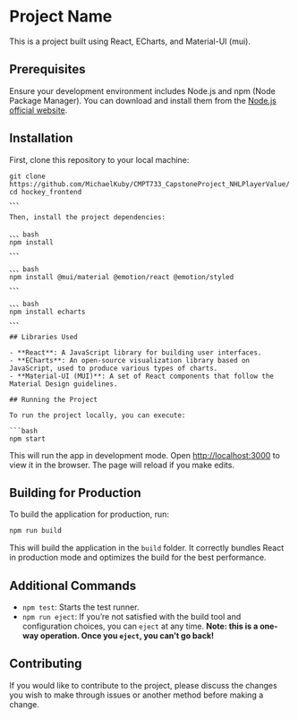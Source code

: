 # Project Name

This is a project built using React, ECharts, and Material-UI (mui).

## Prerequisites

Ensure your development environment includes Node.js and npm (Node Package Manager). You can download and install them from the [Node.js official website](https://nodejs.org/).

## Installation

First, clone this repository to your local machine:

```
git clone https://github.com/MichaelKuby/CMPT733_CapstoneProject_NHLPlayerValue/
cd hockey_frontend
、、、

Then, install the project dependencies:

、、、bash
npm install
、、、

、、、bash
npm install @mui/material @emotion/react @emotion/styled
、、、

、、、bash
npm install echarts
、、、

## Libraries Used

- **React**: A JavaScript library for building user interfaces.
- **ECharts**: An open-source visualization library based on JavaScript, used to produce various types of charts.
- **Material-UI (MUI)**: A set of React components that follow the Material Design guidelines.

## Running the Project

To run the project locally, you can execute:

```bash
npm start
```

This will run the app in development mode. Open [http://localhost:3000](http://localhost:3000) to view it in the browser. The page will reload if you make edits.

## Building for Production

To build the application for production, run:

```bash
npm run build
```

This will build the application in the `build` folder. It correctly bundles React in production mode and optimizes the build for the best performance.

## Additional Commands

- `npm test`: Starts the test runner.
- `npm run eject`: If you’re not satisfied with the build tool and configuration choices, you can `eject` at any time. **Note: this is a one-way operation. Once you `eject`, you can’t go back!**

## Contributing

If you would like to contribute to the project, please discuss the changes you wish to make through issues or another method before making a change.

